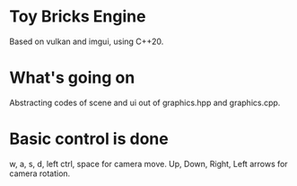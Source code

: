 # Toy Bricks Engine
Based on vulkan and imgui, using C++20.

# What's going on
Abstracting codes of scene and ui out of graphics.hpp and graphics.cpp.

# Basic control is done
w, a, s, d, left ctrl, space for camera move.
Up, Down, Right, Left arrows for camera rotation.
